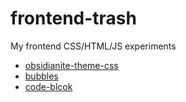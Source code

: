 # frontend-trash
My frontend CSS/HTML/JS experiments

- [obsidianite-theme-css](obsidianite-theme-css/)
- [bubbles](bubbles/)
- [code-blcok](code-block/)
